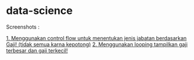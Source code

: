 # data-science

Screenshots :

[1. Menggunakan control flow untuk menentukan jenis jabatan berdasarkan Gaji! (tidak semua karna kepotong)](https://github.com/dianaldiansyah/data-science/blob/c1da0201f8adc2d312f79fa39b55451f3424e856/Screen%20Shot%202023-03-13%20at%2000.56.43.png)
[2. Menggunakan looping tampilkan gaji terbesar dan gaji terkecil!](https://github.com/dianaldiansyah/data-science/blob/c1da0201f8adc2d312f79fa39b55451f3424e856/Screen%20Shot%202023-03-13%20at%2000.58.42.png)

